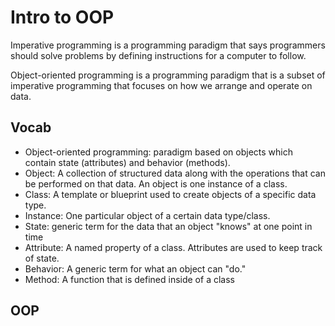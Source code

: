 
# Intro to OOP

Imperative programming is a programming paradigm that says programmers should solve problems by defining instructions for a computer to follow.

Object-oriented programming is a programming paradigm that is a subset of imperative programming that focuses on how we arrange and operate on data.

## Vocab
- Object-oriented programming: paradigm based on objects which contain state (attributes) and behavior (methods).
- Object: A collection of structured data along with the operations that can be performed on that data. An object is one instance of a class.
- Class: A template or blueprint used to create objects of a specific data type.
- Instance: One particular object of a certain data type/class.
- State:  generic term for the data that an object "knows" at one point in time
- Attribute: A named property of a class. Attributes are used to keep track of state.
- Behavior: A generic term for what an object can "do."
- Method: A function that is defined inside of a class

## OOP
